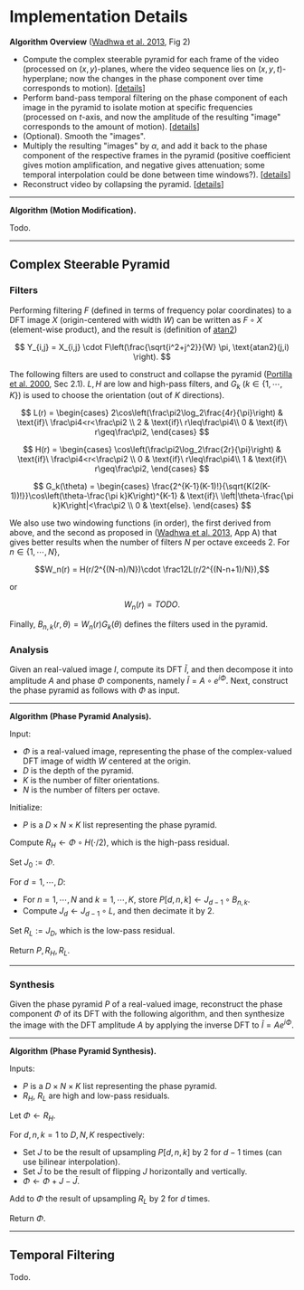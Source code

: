 # Implementation Details

**Algorithm Overview** ([Wadhwa et al. 2013][1], Fig 2)
- Compute the complex steerable pyramid for each frame of the video (processed on $(x,y)$-planes, where the video sequence lies on $(x,y,t)$-hyperplane; now the changes in the phase component over time corresponds to motion).  [[details](#complex-steerable-pyramid)]
- Perform band-pass temporal filtering on the phase component of each image in the pyramid to isolate motion at specific frequencies (processed on $t$-axis, and now the amplitude of the resulting "image" corresponds to the amount of motion).  [[details](#temporal-filtering)]
- (Optional).  Smooth the "images".
- Multiply the resulting "images" by $\alpha$, and add it back to the phase component of the respective frames in the pyramid (positive coefficient gives motion amplification, and negative gives attenuation; some temporal interpolation could be done between time windows?).  [[details](#temporal-filtering)]
- Reconstruct video by collapsing the pyramid.  [[details](#synthesis)]

---
**Algorithm (Motion Modification).**

Todo.

---

## Complex Steerable Pyramid

### Filters 

Performing filtering $F$ (defined in terms of frequency polar coordinates) to a DFT image $X$ (origin-centered with width $W$) can be written as $F\circ X$ (element-wise product), and the result is (definition of [atan2][3])

$$ Y_{i,j} = X_{i,j} \cdot F\left(\frac{\sqrt{i^2+j^2}}{W} \pi, \text{atan2}(j,i) \right). $$

The following filters are used to construct and collapse the pyramid ([Portilla et al. 2000][2], Sec 2.1).  $L,H$ are low and high-pass filters, and $G_k$ ($k\in\{1,\cdots,K\}$) is used to choose the orientation (out of $K$ directions).  

$$
L(r) = \begin{cases}
2\cos\left(\frac\pi2\log_2\frac{4r}{\pi}\right) & \text{if}\ \frac\pi4<r<\frac\pi2 \\
2 & \text{if}\ r\leq\frac\pi4\\
0 & \text{if}\ r\geq\frac\pi2,
\end{cases}
$$

$$
H(r) = \begin{cases}
\cos\left(\frac\pi2\log_2\frac{2r}{\pi}\right) & \text{if}\ \frac\pi4<r<\frac\pi2 \\
0 & \text{if}\ r\leq\frac\pi4\\
1 & \text{if}\ r\geq\frac\pi2,
\end{cases}
$$

$$
G_k(\theta) = \begin{cases}
\frac{2^{K-1}(K-1)!}{\sqrt{K(2(K-1))!}}\cos\left(\theta-\frac{\pi k}K\right)^{K-1} & \text{if}\ \left|\theta-\frac{\pi k}K\right|<\frac\pi2 \\
0 & \text{else}.
\end{cases}
$$

We also use two windowing functions (in order), the first derived from above, and the second as proposed in ([Wadhwa et al. 2013][1], App A) that gives better results when the number of filters $N$ per octave exceeds 2.  For $n \in \{1,\cdots,N\}$,

$$W_n(r) = H(r/2^{(N-n)/N})\cdot \frac12L(r/2^{(N-n+1)/N}),$$

or

$$W_n(r) = TODO.$$

Finally, $B_{n,k}(r,\theta) = W_n(r)G_k(\theta)$ defines the filters used in the pyramid.


### Analysis

Given an real-valued image $I$, compute its DFT $\tilde I$, and then decompose it into amplitude $A$ and phase $\Phi$ components, namely $\tilde I=A\circ e^{i\Phi}$.  Next, construct the phase pyramid as follows with $\Phi$ as input.

---
**Algorithm (Phase Pyramid Analysis).**

Input:
- $\Phi$ is a real-valued image, representing the phase of the complex-valued DFT image of width $W$ centered at the origin.
- $D$ is the depth of the pyramid.
- $K$ is the number of filter orientations.
- $N$ is the number of filters per octave.

Initialize:
- $P$ is a $D\times N\times K$ list representing the phase pyramid.

Compute $R_H \gets \Phi\circ H(\cdot/2)$, which is the high-pass residual.

Set $J_0 := \Phi$.

For $d=1,\cdots,D$:
- For $n=1,\cdots,N$ and $k=1,\cdots,K$, store $P[d,n,k] \gets J_{d-1} \circ B_{n,k}$.
- Compute $J_d \gets J_{d-1} \circ L$, and then decimate it by 2.

Set $R_L:= J_D$, which is the low-pass residual.

Return $P, R_H, R_L$.

---

### Synthesis

Given the phase pyramid $P$ of a real-valued image, reconstruct the phase component $\Phi$ of its DFT with the following algorithm, and then synthesize the image with the DFT amplitude $A$ by applying the inverse DFT to $\tilde I=Ae^{i\Phi}$.

---
**Algorithm (Phase Pyramid Synthesis).**

Inputs:
- $P$ is a $D\times N\times K$ list representing the phase pyramid.
- $R_H$, $R_L$ are high and low-pass residuals.

Let $\Phi \gets R_H$.

For $d,n,k=1$ to $D,N,K$ respectively:
- Set $J$ to be the result of upsampling $P[d,n,k]$ by 2 for $d-1$ times (can use bilinear interpolation).
- Set $\bar J$ to be the result of flipping $J$ horizontally and vertically.
- $\Phi  \gets \Phi + J - \bar J$.

Add to $\Phi$ the result of upsampling $R_L$ by 2 for $d$ times.

Return $\Phi$.

---

## Temporal Filtering

Todo.

[1]: http://people.csail.mit.edu/nwadhwa/phase-video/phase-video.pdf
[2]: https://www.cns.nyu.edu/pub/eero/portilla99-reprint.pdf
[3]: https://en.wikipedia.org/wiki/Atan2#Definition_and_computation
